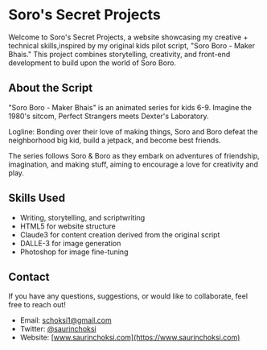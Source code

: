 # Soro's Secret Projects

Welcome to Soro's Secret Projects, a website showcasing my creative + technical skills,inspired by my original kids pilot script, "Soro Boro - Maker Bhais." This project combines storytelling, creativity, and front-end development to build upon the world of Soro Boro.

## About the Script

"Soro Boro - Maker Bhais" is an animated series for kids 6-9. 
Imagine the 1980's sitcom, Perfect Strangers meets Dexter's Laboratory.

Logline: Bonding over their love of making things, Soro and Boro defeat the neighborhood big kid, build a jetpack, and become best friends.

The series follows Soro & Boro as they embark on adventures of friendship, imagination, and making stuff, aiming to encourage a love for creativity and play.

## Skills Used

- Writing, storytelling, and scriptwriting
- HTML5 for website structure
- Claude3 for content creation derived from the original script
- DALLE-3 for image generation
- Photoshop for image fine-tuning

## Contact

If you have any questions, suggestions, or would like to collaborate, feel free to reach out!

- Email: schoksi1@gmail.com
- Twitter: [@saurinchoksi](https://twitter.com/saurinchoksi)
- Website: [www.saurinchoksi.com](https://www.saurinchoksi.com)